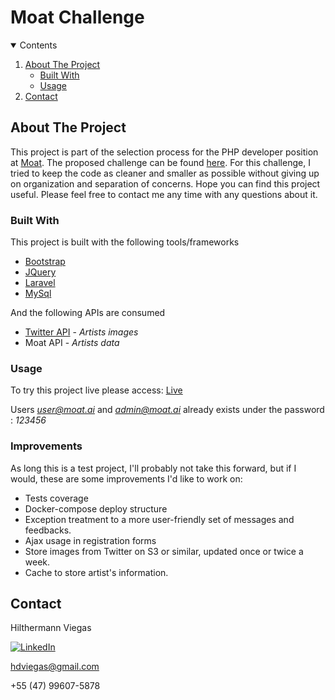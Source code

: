 # Moat Challenge

<!-- TABLE OF CONTENTS -->
<details open="open">
  <summary>Contents</summary>
  <ol>
    <li>
      <a href="#about-the-project">About The Project</a>
      <ul>
        <li><a href="#built-with">Built With</a></li>
        <li><a href="#usage">Usage</a></li>
      </ul>
    </li>   
    <li><a href="#contact">Contact</a></li>    
  </ol>
</details>



<!-- ABOUT THE PROJECT -->
## About The Project

This project is part of the selection process for the PHP developer position at [Moat](https://www.moat.ai/). The proposed challenge can be found [here](https://gitlab.com/-/snippets/2040915). For this challenge, I tried to keep the code as cleaner and smaller as possible without giving up on organization and separation of concerns. Hope you can find this project useful. Please feel free to contact me any time with any questions about it.

### Built With

This project is built with the following tools/frameworks

* [Bootstrap](https://getbootstrap.com)
* [JQuery](https://jquery.com)
* [Laravel](https://laravel.com)
* [MySql](https://mysql.com)

And the following APIs are consumed

* [Twitter API](https://developer.twitter.com/en/docs/twitter-api) - *Artists images*
* Moat API - *Artists data*


### Usage

To try this project live please access: [Live](http://hil.dev.br/moat)

Users *user@moat.ai* and *admin@moat.ai* already exists under the password : *123456*

### Improvements

As long this is a test project, I'll probably not take this forward, but if I would, these are some improvements I'd like to work on: 

* Tests coverage
* Docker-compose deploy structure
* Exception treatment to a more user-friendly set of messages and feedbacks.
* Ajax usage in registration forms
* Store images from Twitter on S3 or similar, updated once or twice a week. 
* Cache to store artist's information.

<!-- CONTACT -->
## Contact

Hilthermann Viegas 

[![LinkedIn][linkedin-shield]][linkedin-url]

hdviegas@gmail.com 

+55 (47) 99607-5878 

<!-- MARKDOWN LINKS & IMAGES -->
[linkedin-shield]: https://img.shields.io/badge/-LinkedIn-black.svg?style=for-the-badge&logo=linkedin&colorB=555
[linkedin-url]: https://linkedin.com/in/hdviegas
